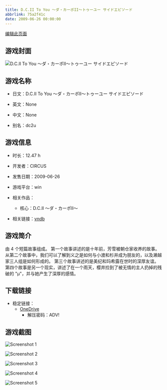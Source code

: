 ```yaml
---
title: D.C.II To You ～ダ・カーポII～トゥーユー サイドエピソード
abbrlink: 75a2f41c
date: 2009-06-26 00:00:00
---
```

[编辑此页面](https://github.com/ACG-3/ADV3-source/blob/main/source/_posts/games/D.C.II%20To%20You%20%EF%BD%9E%E3%83%80%E3%83%BB%E3%82%AB%E3%83%BC%E3%83%9DII%EF%BD%9E%E3%83%88%E3%82%A5%E3%83%BC%E3%83%A6%E3%83%BC%20%E3%82%B5%E3%82%A4%E3%83%89%E3%82%A8%E3%83%94%E3%82%BD%E3%83%BC%E3%83%89.md)

## 游戏封面

![D.C.II To You ～ダ・カーポII～トゥーユー サイドエピソード](https://pan.timero.xyz/onedrive/img_lib_001/D.C.II%20To%20You%20%EF%BD%9E%E3%83%80%E3%83%BB%E3%82%AB%E3%83%BC%E3%83%9DII%EF%BD%9E%E3%83%88%E3%82%A5%E3%83%BC%E3%83%A6%E3%83%BC%20%E3%82%B5%E3%82%A4%E3%83%89%E3%82%A8%E3%83%94%E3%82%BD%E3%83%BC%E3%83%89_cover.avif)


## 游戏名称

- 日文：D.C.II To You ～ダ・カーポII～トゥーユー サイドエピソード
- 英文：None
- 中文：None

- 别名：dc2u


## 游戏信息

- 时长：12.47 h
- 开发者：CIRCUS
- 发售日期：2009-06-26
- 游戏平台：win
- 相关作品：
   - 核心：D.C.II ～ダ・カーポII～

- 相关链接：[vndb](https://vndb.org/v1910)


## 游戏简介

由 4 个短篇故事组成。
第一个故事讲述的是十年前，芳雪被朝仓家收养的故事。
从第二个故事中，我们可以了解到义之是如何与小渡和杉并成为朋友的，以及濑越家三人组是如何形成的。
第三个故事讲述的是美纪和玛希露在世时的深厚友谊。
第四个故事是另一个现实，讲述了在一个雨天，樱井捡到了被无情的主人扔掉的残破的 "μ"，并与她产生了深厚的感情。


## 下载链接

- 稳定链接：
    - [OneDrive](https://pan.timero.xyz/onedrive/adv_lib_001/D.C.II%20To%20You%20%EF%BD%9E%E3%83%80%E3%83%BB%E3%82%AB%E3%83%BC%E3%83%9DII%EF%BD%9E%E3%83%88%E3%82%A5%E3%83%BC%E3%83%A6%E3%83%BC%20%E3%82%B5%E3%82%A4%E3%83%89%E3%82%A8%E3%83%94%E3%82%BD%E3%83%BC%E3%83%89)
        - 解压密码：ADV!



## 游戏截图


![Screenshot 1](https://pan.timero.xyz/onedrive/img_lib_001/D.C.II%20To%20You%20%EF%BD%9E%E3%83%80%E3%83%BB%E3%82%AB%E3%83%BC%E3%83%9DII%EF%BD%9E%E3%83%88%E3%82%A5%E3%83%BC%E3%83%A6%E3%83%BC%20%E3%82%B5%E3%82%A4%E3%83%89%E3%82%A8%E3%83%94%E3%82%BD%E3%83%BC%E3%83%89_Screenshot_1.avif)

![Screenshot 2](https://pan.timero.xyz/onedrive/img_lib_001/D.C.II%20To%20You%20%EF%BD%9E%E3%83%80%E3%83%BB%E3%82%AB%E3%83%BC%E3%83%9DII%EF%BD%9E%E3%83%88%E3%82%A5%E3%83%BC%E3%83%A6%E3%83%BC%20%E3%82%B5%E3%82%A4%E3%83%89%E3%82%A8%E3%83%94%E3%82%BD%E3%83%BC%E3%83%89_Screenshot_2.avif)

![Screenshot 3](https://pan.timero.xyz/onedrive/img_lib_001/D.C.II%20To%20You%20%EF%BD%9E%E3%83%80%E3%83%BB%E3%82%AB%E3%83%BC%E3%83%9DII%EF%BD%9E%E3%83%88%E3%82%A5%E3%83%BC%E3%83%A6%E3%83%BC%20%E3%82%B5%E3%82%A4%E3%83%89%E3%82%A8%E3%83%94%E3%82%BD%E3%83%BC%E3%83%89_Screenshot_3.avif)

![Screenshot 4](https://pan.timero.xyz/onedrive/img_lib_001/D.C.II%20To%20You%20%EF%BD%9E%E3%83%80%E3%83%BB%E3%82%AB%E3%83%BC%E3%83%9DII%EF%BD%9E%E3%83%88%E3%82%A5%E3%83%BC%E3%83%A6%E3%83%BC%20%E3%82%B5%E3%82%A4%E3%83%89%E3%82%A8%E3%83%94%E3%82%BD%E3%83%BC%E3%83%89_Screenshot_4.avif)

![Screenshot 5](https://pan.timero.xyz/onedrive/img_lib_001/D.C.II%20To%20You%20%EF%BD%9E%E3%83%80%E3%83%BB%E3%82%AB%E3%83%BC%E3%83%9DII%EF%BD%9E%E3%83%88%E3%82%A5%E3%83%BC%E3%83%A6%E3%83%BC%20%E3%82%B5%E3%82%A4%E3%83%89%E3%82%A8%E3%83%94%E3%82%BD%E3%83%BC%E3%83%89_Screenshot_5.avif)


